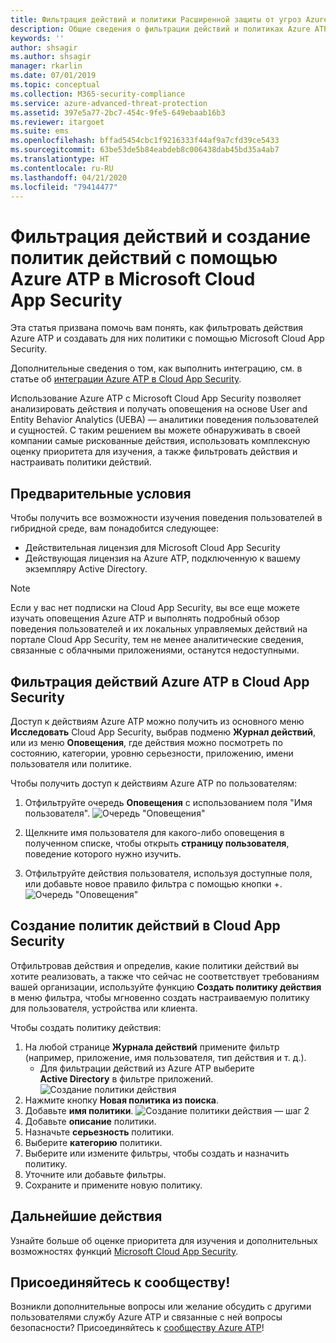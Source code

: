 ```yaml
---
title: Фильтрация действий и политики Расширенной защиты от угроз Azure в Microsoft Cloud App Security
description: Общие сведения о фильтрации действий и политиках Azure ATP в Microsoft Cloud App Security.
keywords: ''
author: shsagir
ms.author: shsagir
manager: rkarlin
ms.date: 07/01/2019
ms.topic: conceptual
ms.collection: M365-security-compliance
ms.service: azure-advanced-threat-protection
ms.assetid: 397e5a77-2bc7-454c-9fe5-649ebaab16b3
ms.reviewer: itargoet
ms.suite: ems
ms.openlocfilehash: bffad5454cbc1f9216333f44af9a7cfd39ce5433
ms.sourcegitcommit: 63be53de5b84eabdeb8c006438dab45bd35a4ab7
ms.translationtype: HT
ms.contentlocale: ru-RU
ms.lasthandoff: 04/21/2020
ms.locfileid: "79414477"
---
```

# <a name="use-activity-filters-and-create-action-policies-with-azure-atp-in-microsoft-cloud-app-security"></a>Фильтрация действий и создание политик действий с помощью Azure ATP в Microsoft Cloud App Security 

Эта статья призвана помочь вам понять, как фильтровать действия Azure ATP и создавать для них политики с помощью Microsoft Cloud App Security. 

Дополнительные сведения о том, как выполнить интеграцию, см. в статье об [интеграции Azure ATP в Cloud App Security](https://docs.microsoft.com/cloud-app-security/aatp-integration/enable-azure-advanced-threat-protection).  

Использование Azure ATP с Microsoft Cloud App Security позволяет анализировать действия и получать оповещения на основе User and Entity Behavior Analytics (UEBA) — аналитики поведения пользователей и сущностей. С таким решением вы можете обнаруживать в своей компании самые рискованные действия, использовать комплексную оценку приоритета для изучения, а также фильтровать действия и настраивать политики действий. 

## <a name="prerequisites"></a>Предварительные условия

Чтобы получить все возможности изучения поведения пользователей в гибридной среде, вам понадобится следующее:
- Действительная лицензия для Microsoft Cloud App Security
- Действующая лицензия на Azure ATP, подключенную к вашему экземпляру Active Directory.

>[!NOTE]
>Если у вас нет подписки на Cloud App Security, вы все еще можете изучать оповещения Azure ATP и выполнять подробный обзор поведения пользователей и их локальных управляемых действий на портале Cloud App Security, тем не менее аналитические сведения, связанные с облачными приложениями, останутся недоступными.

## <a name="filter-azure-atp-activities-in-cloud-app-security"></a>Фильтрация действий Azure ATP в Cloud App Security  
 
Доступ к действиям Azure ATP можно получить из основного меню **Исследовать** Cloud App Security, выбрав подменю **Журнал действий**, или из меню **Оповещения**, где действия можно посмотреть по состоянию, категории, уровню серьезности, приложению, имени пользователя или политике.  

Чтобы получить доступ к действиям Azure ATP по пользователям:

1. Отфильтруйте очередь **Оповещения** с использованием поля "Имя пользователя". 
    ![Очередь "Оповещения"](media/atp-mcas-alerts-queue.png)
1. Щелкните имя пользователя для какого-либо оповещения в полученном списке, чтобы открыть **страницу пользователя**, поведение которого нужно изучить. 
    
1. Отфильтруйте действия пользователя, используя доступные поля, или добавьте новое правило фильтра с помощью кнопки +.
    ![Очередь "Оповещения"](media/atp-mcas-activity-filter.png)

## <a name="create-activity-policies-in-cloud-app-security"></a>Создание политик действий в Cloud App Security

Отфильтровав действия и определив, какие политики действий вы хотите реализовать, а также что сейчас не соответствует требованиям вашей организации, используйте функцию **Создать политику действия** в меню фильтра, чтобы мгновенно создать настраиваемую политику для пользователя, устройства или клиента. 

Чтобы создать политику действия:

1. На любой странице **Журнала действий** примените фильтр (например, приложение, имя пользователя, тип действия и т. д.). 
    - Для фильтрации действий из Azure ATP выберите **Active Directory** в фильтре приложений. 
    ![Создание политики действия](media/atp-mcas-create-new-policy.png)
1. Нажмите кнопку **Новая политика из поиска**.    
1. Добавьте **имя политики**. 
    ![Создание политики действия — шаг 2](media/atp-mcas-create-policy.png)
1. Добавьте **описание** политики.  
1. Назначьте **серьезность** политики.
1. Выберите **категорию** политики.
1. Выберите или измените фильтры, чтобы создать и назначить политику.
1. Уточните или добавьте фильтры. 
1. Сохраните и примените новую политику.  


## <a name="next-steps"></a>Дальнейшие действия

Узнайте больше об оценке приоритета для изучения и дополнительных возможностях функций [Microsoft Cloud App Security](https://docs.microsoft.com/cloud-app-security/).
  
## <a name="join-the-community"></a>Присоединяйтесь к сообществу!

Возникли дополнительные вопросы или желание обсудить с другими пользователями службу Azure ATP и связанные с ней вопросы безопасности? Присоединяйтесь к [сообществу Azure ATP](https://techcommunity.microsoft.com/t5/Azure-Advanced-Threat-Protection/bd-p/AzureAdvancedThreatProtection)!




